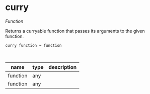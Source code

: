 # curry

_Function_

Returns a curryable function that passes its arguments to the given function.

<pre><code>curry function &rarr; function</code></pre>
<br>

| name | type | description |
|------|------|-------------|
|function|any||
|function|any||


